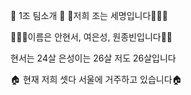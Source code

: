🌸 1조 팀소개 🌸
🙊저희 조는 세명입니다👨‍👩‍👦

🙇🏻‍♀️이름은 안현서, 여은성, 원종빈입니다🙇🏻

현서는 24살 은성이는 26살 저도 26살입니다

🏠 현재 저희 셋다 서울에 거주하고 있습니다🏠
